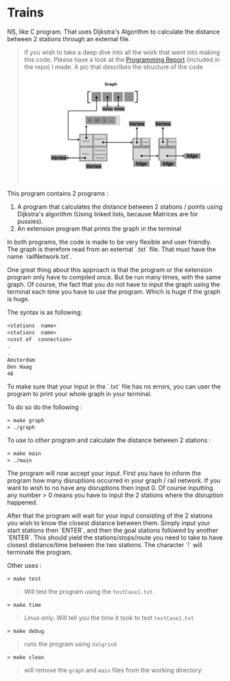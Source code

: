 # Trains
NS, like C program. That uses Dijkstra's Algorithm to calculate the distance between 2 stations through an external file.

> If you wish to take a deep dive into all the work that went into making this code. Please have a look at the [Programming Report](resources/programming_report.pdf) (included in the repo) I made.
A pic that describes the structure of the code ![](resources/graph.png)


<p>
This program contains 2 programs :

1. A program that calculates the distance between 2 stations / points using Dijkstra's algorithm (Using linked lists, because Matrices are for pussies).
2. An extension program that prints the graph in the terminal

</p>

<p>
In both programs, the code is made to be very flexible and user friendly.
The graph is therefore read from an external `.txt` file. That must have the name `railNetwork.txt`.
<p>
One great thing about this approach is that the program or the extension program only have to compiled once. But be run many times, with the same graph. Of course, the fact that you do not have to input the graph using the terminal each time you have to use the program. Which is huge if the graph is huge.
<p> The syntax is as following:

    <stations  name>
    <stations  name>
    <cost of  connection>
    .
    .
    Amsterdam
    Den Haag
    46
</p>

<p> To make sure that your input in the `.txt` file has no errors, you can user the program to print your whole graph in your terminal.
<p> To do so do the following :
    
    > make graph
    > ./graph

<p> To use to other program and calculate the distance between 2 stations :

    > make main
    > ./main

<p> The program will now accept your input. First you have to inform the program how many disruptions occurred in your graph / rail network. If you want to wish to no have any disruptions then input 0. Of course inputting
any number > 0 means you have to input the 2 stations where the disruption
happened.
<p>
After that the program will wait for your input consisting of the 2 stations
you wish to know the closest distance between them. Simply input your start
stations then `ENTER`, and then the goal stations followed by another `ENTER`.
This should yield the stations/stops/route you need to take to have closest distance/time between the two stations. The character `!` will terminate the program.

Other uses :

    > make test

> Will test the program using the `testCase1.txt`.

    > make time

> Linux only: Will tell you the time it took to test `testCase1.txt`

    > make debug

> runs the program using `Valgrind`

    > make clean

> will remove the `graph` and `main` files from the working directory.
